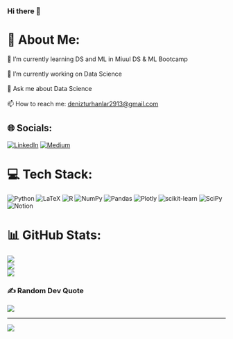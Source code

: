 ### Hi there 👋

# 💫 About Me:
🌱 I’m currently learning DS and ML in Miuul DS & ML Bootcamp<br><br>🔭 I’m currently working on Data Science<br><br>💬 Ask me about Data Science<br><br>📫 How to reach me: denizturhanlar2913@gmail.com


## 🌐 Socials:
[![LinkedIn](https://img.shields.io/badge/LinkedIn-%230077B5.svg?logo=linkedin&logoColor=white)](https://linkedin.com/in/https://www.linkedin.com/in/duygudenizturhanlar/) [![Medium](https://img.shields.io/badge/Medium-12100E?logo=medium&logoColor=white)](https://medium.com/@https://medium.com/@denizturhanlar2913) 

# 💻 Tech Stack:
![Python](https://img.shields.io/badge/python-3670A0?style=for-the-badge&logo=python&logoColor=ffdd54) ![LaTeX](https://img.shields.io/badge/latex-%23008080.svg?style=for-the-badge&logo=latex&logoColor=white) ![R](https://img.shields.io/badge/r-%23276DC3.svg?style=for-the-badge&logo=r&logoColor=white) ![NumPy](https://img.shields.io/badge/numpy-%23013243.svg?style=for-the-badge&logo=numpy&logoColor=white) ![Pandas](https://img.shields.io/badge/pandas-%23150458.svg?style=for-the-badge&logo=pandas&logoColor=white) ![Plotly](https://img.shields.io/badge/Plotly-%233F4F75.svg?style=for-the-badge&logo=plotly&logoColor=white) ![scikit-learn](https://img.shields.io/badge/scikit--learn-%23F7931E.svg?style=for-the-badge&logo=scikit-learn&logoColor=white) ![SciPy](https://img.shields.io/badge/SciPy-%230C55A5.svg?style=for-the-badge&logo=scipy&logoColor=%white) ![Notion](https://img.shields.io/badge/Notion-%23000000.svg?style=for-the-badge&logo=notion&logoColor=white)
# 📊 GitHub Stats:
![](https://github-readme-stats.vercel.app/api?username=denizturhanlar&theme=dark&hide_border=false&include_all_commits=false&count_private=false)<br/>
![](https://github-readme-streak-stats.herokuapp.com/?user=denizturhanlar&theme=dark&hide_border=false)<br/>
![](https://github-readme-stats.vercel.app/api/top-langs/?username=denizturhanlar&theme=dark&hide_border=false&include_all_commits=false&count_private=false&layout=compact)

### ✍️ Random Dev Quote
![](https://quotes-github-readme.vercel.app/api?type=horizontal&theme=radical)

---
[![](https://visitcount.itsvg.in/api?id=denizturhanlar&icon=0&color=0)](https://visitcount.itsvg.in)

<!-- Proudly created with GPRM ( https://gprm.itsvg.in ) -->

